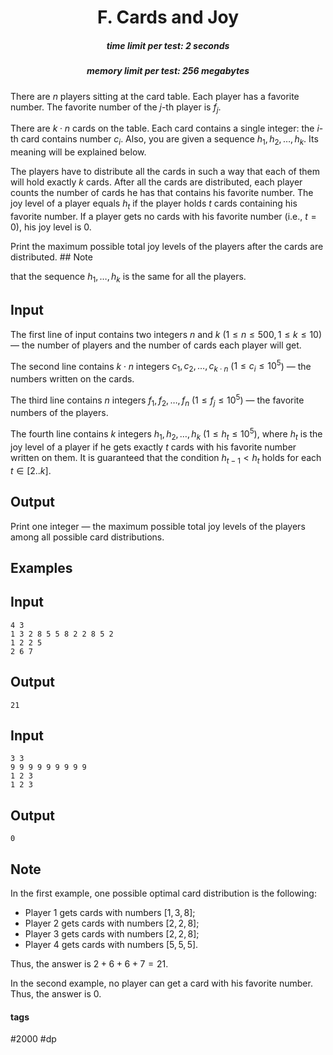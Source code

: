 <h1 style='text-align: center;'> F. Cards and Joy</h1>

<h5 style='text-align: center;'>time limit per test: 2 seconds</h5>
<h5 style='text-align: center;'>memory limit per test: 256 megabytes</h5>

There are $n$ players sitting at the card table. Each player has a favorite number. The favorite number of the $j$-th player is $f_j$.

There are $k \cdot n$ cards on the table. Each card contains a single integer: the $i$-th card contains number $c_i$. Also, you are given a sequence $h_1, h_2, \dots, h_k$. Its meaning will be explained below.

The players have to distribute all the cards in such a way that each of them will hold exactly $k$ cards. After all the cards are distributed, each player counts the number of cards he has that contains his favorite number. The joy level of a player equals $h_t$ if the player holds $t$ cards containing his favorite number. If a player gets no cards with his favorite number (i.e., $t=0$), his joy level is $0$.

Print the maximum possible total joy levels of the players after the cards are distributed. ## Note

 that the sequence $h_1, \dots, h_k$ is the same for all the players.

## Input

The first line of input contains two integers $n$ and $k$ ($1 \le n \le 500, 1 \le k \le 10$) — the number of players and the number of cards each player will get.

The second line contains $k \cdot n$ integers $c_1, c_2, \dots, c_{k \cdot n}$ ($1 \le c_i \le 10^5$) — the numbers written on the cards.

The third line contains $n$ integers $f_1, f_2, \dots, f_n$ ($1 \le f_j \le 10^5$) — the favorite numbers of the players.

The fourth line contains $k$ integers $h_1, h_2, \dots, h_k$ ($1 \le h_t \le 10^5$), where $h_t$ is the joy level of a player if he gets exactly $t$ cards with his favorite number written on them. It is guaranteed that the condition $h_{t - 1} < h_t$ holds for each $t \in [2..k]$.

## Output

Print one integer — the maximum possible total joy levels of the players among all possible card distributions.

## Examples

## Input


```
4 3  
1 3 2 8 5 5 8 2 2 8 5 2  
1 2 2 5  
2 6 7  

```
## Output


```
21  

```
## Input


```
3 3  
9 9 9 9 9 9 9 9 9  
1 2 3  
1 2 3  

```
## Output


```
0  

```
## Note

In the first example, one possible optimal card distribution is the following:

* Player $1$ gets cards with numbers $[1, 3, 8]$;
* Player $2$ gets cards with numbers $[2, 2, 8]$;
* Player $3$ gets cards with numbers $[2, 2, 8]$;
* Player $4$ gets cards with numbers $[5, 5, 5]$.

Thus, the answer is $2 + 6 + 6 + 7 = 21$.

In the second example, no player can get a card with his favorite number. Thus, the answer is $0$.



#### tags 

#2000 #dp 